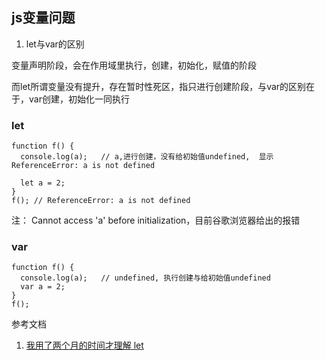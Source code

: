 ## js变量问题

1.  let与var的区别

变量声明阶段，会在作用域里执行，创建，初始化，赋值的阶段

而let所谓变量没有提升，存在暂时性死区，指只进行创建阶段，与var的区别在于，var创建，初始化一同执行

### let

    function f() {
      console.log(a);   // a,进行创建，没有给初始值undefined,  显示  ReferenceError: a is not defined

      let a = 2;
    }
    f(); // ReferenceError: a is not defined

注： Cannot access 'a' before initialization，目前谷歌浏览器给出的报错

### var
    function f() {
      console.log(a);   // undefined, 执行创建与给初始值undefined
      var a = 2;
    }
    f(); 





参考文档

1. [我用了两个月的时间才理解 let](https://zhuanlan.zhihu.com/p/28140450)